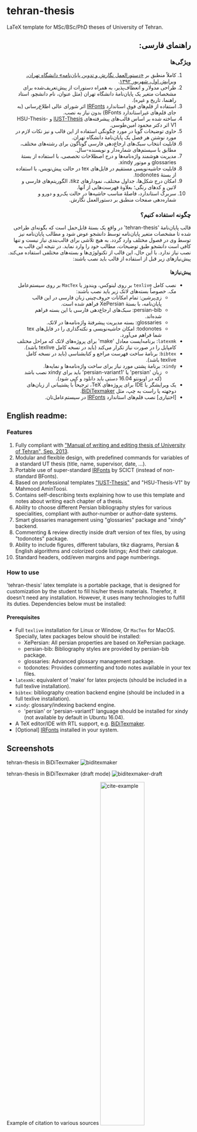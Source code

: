 # tehran-thesis
LaTeX template for MSc/BSc/PhD theses of University of Tehran.
<div dir=rtl>

## راهنمای فارسی:
### ویژگی‌ها
1. کاملاً منطبق بر [«دستورالعمل نگارش و تدوین پایان‌نامه» دانشگاه تهران، ویرایش اول، شهریور ۱۳۹۲][egufa site].
1. طراحی مدولار و انعطاف‌پذیر، به همراه دستورات از پیش‌تعریف‌شده برای مشخصات متغیر یک پایان‌نامهٔ دانشگاه تهران (مثل عنوان، نام دانشچو، استاد راهنما، تاریخ و غیره).
1. ‫استفاده از قلم‌های فوق استاندارد [IRFonts][irfonts] اثر شورای عالی اطلاع‌رسانی (به جای قلم‌های غیراستاندارد BFonts) بدون نیاز به نصب.
1. ‫ساخته شده بر اساس قالب‌های پیشرفته‌های [IUST-Thesis][iust-template] و HSU-Thesis-V1 اثر دکتر محمود امین‌طوسی.
1. حاوی توضیحات گویا در مورد چگونگی استفاده از این قالب و نیز نکات لازم در مورد نوشتن هر فصل یک پایان‌نامهٔ دانشگاه تهران.
1. قابلیت انتخاب سبک‌های ارجاع‌دهی فارسی گوناگون برای رشته‌های مختلف، مطابق با سیستم‌های شماره‌دار و نویسنده-سال.
1. ‫مدیریت هوشمند واژه‌نامه‌ها و درج اصطلاحات تخصصی، با استفاده از بستهٔ glossaries و موتور xindy.
1. ‫قابلیت حاشیه‌نویسی مستقیم در فایل‌های tex در حالت پیش‌نویس، با استفاده از بستهٔ todonotes.
1. امکان درج شکل‌ها، جداول مختلف، نمودارهای tikz، الگوریتم‌های فارسی و لاتین و کدهای رنگی؛ بعلاوهٔ فهرست‌هایی از آنها.
1. سربرگ استاندارد، فاصلهٔ مناسب حاشیه‌ها در حالت یک‌رو و دورو و شماره‌دهی صفحات منطبق بر دستورالعمل نگارش.

### چگونه استفاده کنیم؟
‫قالب پایان‌نامهٔ 'tehran-thesis' در واقع یک بستهٔ قابل‌حمل است که بگونه‌ای طراحی شده تا مشخصات متغیر پایان‌نامه توسط دانشجو عوض شود و مطالب پایان‌نامه نیز توسط وی در فصول مختلف وارد گردد. به هیچ تلاشی برای قالب‌بندی نیاز نیست و تنها کافی است دانشجو طبق توضیحات، مطالب خود را وارد نماید.
در نتیجه این قالب به نصب نیاز ندارد. با این حال، این قالب از تکنولوژی‌ها و بسته‌های مختلفی استفاده می‌کند. پیش‌نیازهای زیر قبل از استفاده از قالب باید نصب باشند:

#### پیش‌نیازها
* ‫نصب کامل `texlive` بر روی لینوکس، ویندوز یا `MacTex` بر روی سیستم‌عامل مک. خصوصاً بسته‌های لاتک زیر باید نصب باشند:
  * زی‌پرشین: تمام امکانات حروف‌چینی زبان فارسی در این قالب پایان‌نامه، با بستهٔ XePersian فراهم شده است.
  * ‫persian-bib: سبک‌های ارجاع‌دهی فارسی با این بسته فراهم شده‌اند.
  * ‫glossaries: بسته مدیریت پیشرفتهٔ واژه‌نامه‌ها در لاتک.
  * ‫todonotes: امکان حاشیه‌نویسی و نکته‌گذاری را در فایل‌های tex شما فراهم می‌آورد.
* ‫`latexmk`: برنامه‌ایست معادل 'make' برای پروژه‌های لاتک که مراحل مختلف کامپایل را در صورت نیاز تکرار می‌کند (باید در نسخه کامل texlive باشد).
* `‫bibtex`: برنامهٔ ساخت فهرست مراجع و کتابشناسی (باید در نسخه کامل texlive باشد).
* ‫`xindy`: برنامهٔ پشتی مورد نیاز برای ساخت واژه‌نامه‌ها و نمایه‌ها.
  * زبان 'persian' یا 'persian-variant1' باید برای xindy نصب باشد (که در اوبونتو 16.04 دستی باید دانلود و کپی شود).
* ‫یک ویرایشگر یا IDE برای پروژه‌های TeX، ترجیحاً با پشتیبانی از زبان‌های دوجهته یا راست به چپ، مثل [BiDiTexmaker][biditexmaker].
* ‫\[اختیاری\] نصب قلم‌های استاندارد [IRFonts] در سیستم‌عامل‌تان.
</div>

## English readme:
### Features
1. Fully compliant with ["Manual of writing and editing thesis of University of Tehran", Sep. 2013][egufa site].
1. Modular and flexible design, with predefined commands for variables of a standard UT thesis (title, name, supervisor, date, ...).
1. Portable use of super-standard [IRFonts][irfonts] by SCICT (instead of non-standard BFonts).
1. Based on professional templates ["IUST-Thesis"][iust-template] and "HSU-Thesis-V1" by Mahmood AminToosi.
1. Contains self-describing texts explaining how to use this template and notes about writing each chapter of a thesis.
1. Ability to choose different Persian bibliography styles for various specialities, compliant with author-number or author-date systems.
1. Smart glossaries management using "glossaries" package and "xindy" backend.
1. Commenting & review directly inside draft version of tex files, by using "todonotes" package.
1. Ability to include figures, different tabulars, tikz diagrams, Persian & English algorithms and colorized code listings; And their catalogue.
1. Standard headers, odd/even margins and page numberings.

### How to use
'tehran-thesis' latex template is a portable package, that is designed for customization by the student to fill his/her thesis materials.
Therefor, it doesn't need any installation. However, it uses many technologies to fulfill its duties. Dependencies below must be installed:

#### Prerequisites
* Full `texlive` installation for Linux or Window, Or `MacTex` for MacOS. Specially, latex packages below should be installed:
  * XePersian: All persian properties are based on XePersian package.
  * persian-bib: Bibliography styles are provided by persian-bib package.
  * glossaries: Advanced glossary management package.
  * todonotes: Provides commenting and todo notes available in your tex files.
*  `latexmk`: equivalent of 'make' for latex projects (should be included in a full texlive installation).
* `bibtex`: bibliography creation backend engine (should be included in a full texlive installation).
* `xindy`: glossary/indexing backend engine.
  * 'persian' or 'persian-variant1' language should be installed for xindy (not available by default in Ubuntu 16.04).
* A TeX editor/IDE with RTL support, e.g. [BiDiTexmaker][biditexmaker].
* \[Optional\] [IRFonts] installed in your system.

## Screenshots
tehran-thesis in BiDiTexmaker
![biditexmaker](./screenshot/biditexmaker.png "biditexmaker")

tehran-thesis in BiDiTexmaker (draft mode)
![biditexmaker-draft](./screenshot/biditexmaker-draft.png "biditexmaker-draft")

Example of citation to various sources
<img src="./screenshot/cite-example.jpg" alt="cite-example" style="width:49%;"/> <img src="./screenshot/bibliography.jpg" alt="bibliography" style="width:49%;">

Glossary and index
![fa2en-glossary](./screenshot/fa2en-glossary.jpg "fa2en-glossary"){: width="49%"} ![index](./screenshot/index.jpg "index"){: width="49%"}

Colorized codes and todo notes (in draft version)
![algorithms and codes](./screenshot/algs-codes.jpg "colorized codes"){: width="49%"} ![todos](./screenshot/todos.jpg "todo notes"){: width="49%"}

More screenshots are available in 'screenshot' folder.

[egufa site]: http://egufa.ut.ac.ir/%D8%B1%D9%88%DB%8C%D9%87%E2%80%8C%D9%87%D8%A7-%D9%88-%D9%81%D8%B1%D9%85%E2%80%8C%D9%87%D8%A7/%DA%A9%D8%A7%D8%B1%D8%B4%D9%86%D8%A7%D8%B3%DB%8C-%D8%A7%D8%B1%D8%B4%D8%AF/417-%D8%AF%D8%B3%D8%AA%D9%88%D8%B1%D8%A7%D9%84%D8%B9%D9%85%D9%84-%D9%86%DA%AF%D8%A7%D8%B1%D8%B4-%D9%88-%D8%AA%D8%AF%D9%88%DB%8C%D9%86-%D9%BE%D8%A7%DB%8C%D8%A7%D9%86-%D9%86%D8%A7%D9%85%D9%87-%D8%AF%D8%A7%D9%86%D8%B4%D8%AC%D9%88%DB%8C%D8%A7%D9%86-%D9%85%D9%82%D8%B7%D8%B9-%DA%A9%D8%A7%D8%B1%D8%B4%D9%86%D8%A7%D8%B3%DB%8C-%D8%A7%D8%B1%D8%B4%D8%AF-%D9%88-%D8%AF%DA%A9%D8%AA%D8%B1%DB%8C

[irfonts]: https://earmin.com/scict-standard-persian-fonts/

[iust-template]: http://www.parsilatex.com/joomla/index.php/remository/Thesis_Templates/%D8%A7%D8%B3%D8%AA%DB%8C%D9%84-%D9%84%D8%A7%D8%AA%DA%A9-%D8%A8%D8%B1%D8%A7%DB%8C-%D9%BE%D8%A7%DB%8C%D8%A7%D9%86%E2%80%8C%D9%86%D8%A7%D9%85%D9%87%E2%80%8C%D9%87%D8%A7%DB%8C-%DA%A9%D8%A7%D8%B1%D8%B4%D9%86%D8%A7%D8%B3%DB%8C-%D8%AA%D8%A7-%D8%AF%DA%A9%D8%AA%D8%B1%D8%A7%DB%8C-%D8%AF%D8%A7%D9%86%D8%B4%DA%AF%D8%A7%D9%87-%D8%B9%D9%84%D9%85-%D9%88-%D8%B5%D9%86%D8%B9%D8%AA-%D8%A7%DB%8C%D8%B1%D8%A7%D9%86/

[biditexmaker]: https://bitbucket.org/srazi/biditexmaker3/downloads/